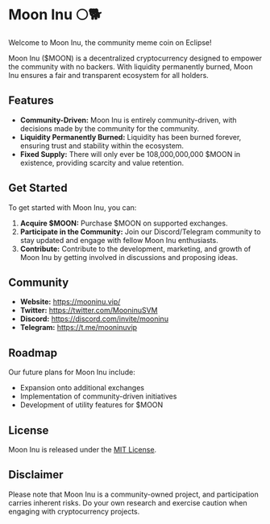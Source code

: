 # Moon Inu 🌕🐕

Welcome to Moon Inu, the community meme coin on Eclipse! 

Moon Inu ($MOON) is a decentralized cryptocurrency designed to empower the community with no backers.
With liquidity permanently burned, Moon Inu ensures a fair and transparent ecosystem for all holders. 

## Features

- **Community-Driven:** Moon Inu is entirely community-driven, with decisions made by the community for the community.
- **Liquidity Permanently Burned:** Liquidity has been burned forever, ensuring trust and stability within the ecosystem.
- **Fixed Supply:** There will only ever be 108,000,000,000 $MOON in existence, providing scarcity and value retention.

## Get Started

To get started with Moon Inu, you can:

1. **Acquire $MOON:** Purchase $MOON on supported exchanges.
2. **Participate in the Community:** Join our Discord/Telegram community to stay updated and engage with fellow Moon Inu enthusiasts.
3. **Contribute:** Contribute to the development, marketing, and growth of Moon Inu by getting involved in discussions and proposing ideas.

## Community

- **Website:** https://mooninu.vip/
- **Twitter:** https://twitter.com/MooninuSVM
- **Discord:** https://discord.com/invite/mooninu
- **Telegram:** https://t.me/mooninuvip

## Roadmap

Our future plans for Moon Inu include:

- Expansion onto additional exchanges
- Implementation of community-driven initiatives
- Development of utility features for $MOON

## License

Moon Inu is released under the [MIT License](LICENSE).

## Disclaimer

Please note that Moon Inu is a community-owned project, and participation carries inherent risks. Do your own research and exercise caution when engaging with cryptocurrency projects.
